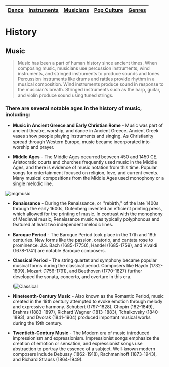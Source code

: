 | [Dance](dance.md)    | [Instruments](ballet.md)   | [Musicians](ballroom.md) | [Pop Culture](breakdancing.md) | [Genres](jazz.md)    | 
| -------- |-------| -----| -------- |-------| 
# History

## **Music**  
> Music has been a part of human history since ancient times. When composing music, musicians use percussion instruments, wind instruments, and stringed instruments to produce sounds and tones. Percussion instruments like drums and rattles provide rhythm in a musical composition. Wind instruments produce sound in response to the musician's breath. Stringed instruments such as the harp, guitar, and violin produce sound using tuned strings.

### There are several notable ages in the history of music, including:
- **Music in Ancient Greece and Early Christian Rome** - Music was part of ancient theatre, worship, and dance in Ancient Greece. Ancient Greek vases show people playing instruments and singing. As Christianity spread through Western Europe, music became incorporated into worship and prayer.

- **Middle Ages** - The Middle Ages occurred between 450 and 1450 CE. Aristocratic courts and churches frequently used music in the Middle Ages, and there is evidence of music notation from this time. Popular songs for entertainment focused on religion, love, and current events. Many musical compositions from the Middle Ages used monophony or a single melodic line.

![imgmusic](https://github.com/user-attachments/assets/11e6e22b-c910-4a4f-84b7-43f68058a766)

- **Renaissance** - During the Renaissance, or ''rebirth,'' of the late 1400s through the early 1600s, Gutenberg invented an efficient printing press, which allowed for the printing of music. In contrast with the monophony of Medieval music, Renaissance music was typically polyphonous and featured at least two 
independent melodic lines.

- **Baroque Period** - The Baroque Period took place in the 17th and 18th centuries. New forms like the passion, oratorio, and cantata rose to prominence. J.S. Bach (1685-17750), Handel (1685-1759), and Vivaldi (1678-1741) are notable Baroque composers.

- **Classical Period** - The string quartet and symphony became popular musical forms during the classical period. Composers like Haydn (1732-1809), Mozart (1756-1791), and Beethoven (1770-1827) further developed the sonata, concerto, and overture in this era.

   !![Classical](https://github.com/user-attachments/assets/a8a4693b-522a-498b-8cc9-4f0ad3c8539d)

- **Nineteenth-Century Music** - Also known as the Romantic Period, music created in the 19th century attempted to evoke emotion through melody and expressive harmony. Schubert (1797-1828), Chopin (182-1849), Brahms (1883-1897), Richard Wagner (1813-1883), Tchaikovsky (1840-1893), and Dvorak (1841-1904) produced important musical works during the 19th century.

- **Twentieth-Century Music** - The Modern era of music introduced impressionism and expressionism. Impressionist songs emphasize the creation of emotion or sensation, and expressionist songs use abstraction to portray the essence of a subject. Well-known modern composers include Debussy (1862-1918), Rachmaninoff (1873-1943), and Richard Strauss (1864-1949).
   
